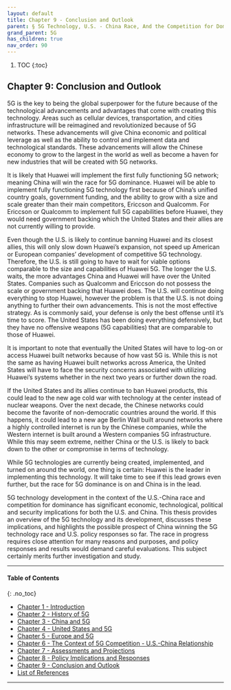 ```yaml
---
layout: default
title: Chapter 9 - Conclusion and Outlook       
parent: § 5G Technology, U.S. - China Race, And the Competition for Dominance 
grand_parent: 5G 
has_children: true
nav_order: 90
---
```

<style>
.dont-break-out {
  /* These are technically the same, but use both */
  overflow-wrap: break-word;
  word-wrap: break-word;

     -ms-word-break: break-all;
  /* This is the dangerous one in WebKit, as it breaks things wherever */
  word-break: break-all;
  /* Instead use this non-standard one: */
  word-break: break-word;
}

.youtube-container {
    position: relative;
    width: 100%;
    height: 0;
    padding-bottom: 56.25%;
}
.youtube-video {
    position: absolute;
    top: 0;
    left: 0;
    width: 100%;
    height: 100%;
}

</style>

<div class="dont-break-out" markdown="1">

1. TOC
{:toc}

## Chapter 9: Conclusion and Outlook 
5G is the key to being the global superpower for the future because of the technological advancements and advantages that come with creating this technology. Areas such as cellular devices, transportation, and cities infrastructure will be reimagined and revolutionized because of 5G networks. These advancements will give China economic and political leverage as well as the ability to control and implement data and technological standards. These advancements will allow the Chinese economy to grow to the largest in the world as well as become a haven for new industries that will be created with 5G networks.

It is likely that Huawei will implement the first fully functioning 5G network; meaning China will win the race for 5G dominance. Huawei will be able to implement fully functioning 5G technology first because of China’s unified country goals, government funding, and the ability to grow with a size and scale greater than their main competitors, Ericcson and Qualcomm. For Ericcson or Qualcomm to implement full 5G capabilities before Huawei, they would need government backing which the United States and their allies are not currently willing to provide.

Even though the U.S. is likely to continue banning Huawei and its closest allies, this will only slow down Huawei’s expansion, not speed up American or European companies’ development of competitive 5G technology. Therefore, the U.S. is still going to have to wait for viable options comparable to the size and capabilities of Huawei 5G. The longer the U.S. waits, the more advantages China and Huawei will have over the United States. Companies such as Qualcomm and Ericcson do not possess the scale or government backing that Huawei does. The U.S. will continue doing everything to stop Huawei, however the problem is that the U.S. is not doing anything to further their own advancements. This is not the most effective strategy. As is commonly said, your defense is only the best offense until it’s time to score. The United States has been doing everything defensively, but they have no offensive weapons (5G capabilities) that are comparable to those of Huawei.

It is important to note that eventually the United States will have to log-on or access Huawei built networks because of how vast 5G is. While this is not the same as having Huawei built networks across America, the United States will have to face the security concerns associated with utilizing Huawei’s systems whether in the next two years or further down the road.

If the United States and its allies continue to ban Huawei products, this could lead to the new age cold war with technology at the center instead of nuclear weapons. Over the next decade, the Chinese networks could become the favorite of non-democratic countries around the world. If this happens, it could lead to a new age Berlin Wall built around networks where a highly controlled internet is run by the Chinese companies, while the Western internet is built around a Western companies 5G infrastructure. While this may seem extreme, neither China or the U.S. is likely to back down to the other or compromise in terms of technology.

While 5G technologies are currently being created, implemented, and turned on around the world, one thing is certain: Huawei is the leader in implementing this technology. It will take time to see if this lead grows even further, but the race for 5G dominance is on and China is in the lead.

5G technology development in the context of the U.S.-China race and competition for dominance has significant economic, technological, political and security implications for both the U.S. and China. This thesis provides an overview of the 5G technology and its development, discusses these implications, and highlights the possible prospect of China winning the 5G technology race and U.S. policy responses so far. The race in progress requires close attention for many reasons and purposes, and policy responses and results would demand careful evaluations. This subject certainly merits further investigation and study.

***

#### Table of Contents
{: .no_toc}

<ul><li> <a href="/docs/5G/5g-technology-us-china-race-and-the-competition-for-dominan-1/">Chapter 1 - Introduction</a></li><li> <a href="/docs/5G/5g-technology-us-china-race-and-the-competition-for-dominan-2/">Chapter 2 - History of 5G</a></li><li> <a href="/docs/5G/5g-technology-us-china-race-and-the-competition-for-dominan-3/">Chapter 3 - China and 5G</a></li><li> <a href="/docs/5G/5g-technology-us-china-race-and-the-competition-for-dominan-4/">Chapter 4 - United States and 5G</a></li><li> <a href="/docs/5G/5g-technology-us-china-race-and-the-competition-for-dominan-5/">Chapter 5 - Europe and 5G</a></li><li> <a href="/docs/5G/5g-technology-us-china-race-and-the-competition-for-dominan-6/">Chapter 6 - The Context of 5G Competition - U.S.-China Relationship</a></li><li> <a href="/docs/5G/5g-technology-us-china-race-and-the-competition-for-dominan-7/">Chapter 7 - Assessments and Projections</a></li><li> <a href="/docs/5G/5g-technology-us-china-race-and-the-competition-for-dominan-8/">Chapter 8 - Policy Implications and Responses</a></li><li> <a href="/docs/5G/5g-technology-us-china-race-and-the-competition-for-dominan-9/">Chapter 9 - Conclusion and Outlook</a></li><li> <a href="/docs/5G/5g-technology-us-china-race-and-the-competition-for-dominan-10/">List of References</a></li></ul>

***


</div>
